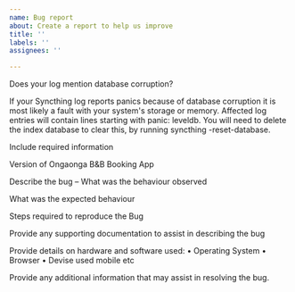 ```yaml
---
name: Bug report
about: Create a report to help us improve
title: ''
labels: ''
assignees: ''

---
```





Does your log mention database corruption?

If your Syncthing log reports panics because of database corruption it is
most likely a fault with your system's storage or memory. Affected log
entries will contain lines starting with panic: leveldb. You will need to
delete the index database to clear this, by running syncthing -reset-database.


Include required information

  Version of Ongaonga B&B Booking App

  Describe the bug – What was the behaviour observed

  What was the expected behaviour 
          	
  Steps required to reproduce the Bug
  
  Provide any supporting documentation to assist in describing the bug
    
  Provide details on hardware and software used:
    •	Operating System
    •	Browser
    •	Devise used mobile etc

  Provide any additional information that may assist in resolving the bug. 


